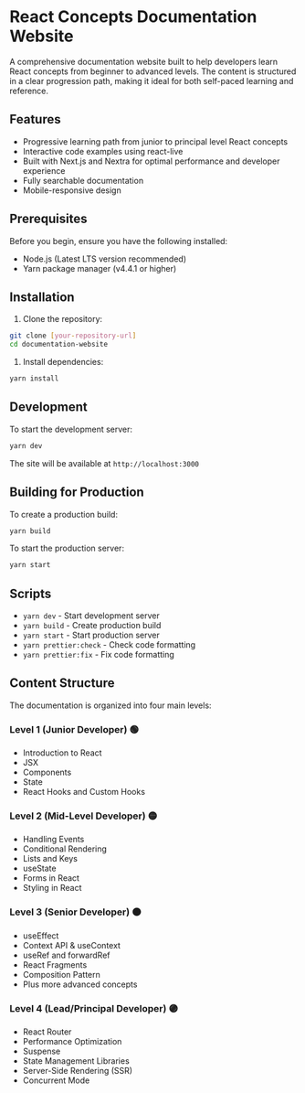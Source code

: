 # React Concepts Documentation Website

A comprehensive documentation website built to help developers learn React concepts from beginner to advanced levels. The content is structured in a clear progression path, making it ideal for both self-paced learning and reference.

## Features

- Progressive learning path from junior to principal level React concepts
- Interactive code examples using react-live
- Built with Next.js and Nextra for optimal performance and developer experience
- Fully searchable documentation
- Mobile-responsive design

## Prerequisites

Before you begin, ensure you have the following installed:

- Node.js (Latest LTS version recommended)
- Yarn package manager (v4.4.1 or higher)

## Installation

1. Clone the repository:

```bash
git clone [your-repository-url]
cd documentation-website

```

1. Install dependencies:

```bash
yarn install

```

## Development

To start the development server:

```bash
yarn dev

```

The site will be available at `http://localhost:3000`

## Building for Production

To create a production build:

```bash
yarn build

```

To start the production server:

```bash
yarn start

```

## Scripts

- `yarn dev` - Start development server
- `yarn build` - Create production build
- `yarn start` - Start production server
- `yarn prettier:check` - Check code formatting
- `yarn prettier:fix` - Fix code formatting

## Content Structure

The documentation is organized into four main levels:

### Level 1 (Junior Developer) 🟢

- Introduction to React
- JSX
- Components
- State
- React Hooks and Custom Hooks

### Level 2 (Mid-Level Developer) 🟡

- Handling Events
- Conditional Rendering
- Lists and Keys
- useState
- Forms in React
- Styling in React

### Level 3 (Senior Developer) 🟠

- useEffect
- Context API & useContext
- useRef and forwardRef
- React Fragments
- Composition Pattern
- Plus more advanced concepts

### Level 4 (Lead/Principal Developer) 🟣

- React Router
- Performance Optimization
- Suspense
- State Management Libraries
- Server-Side Rendering (SSR)
- Concurrent Mode

